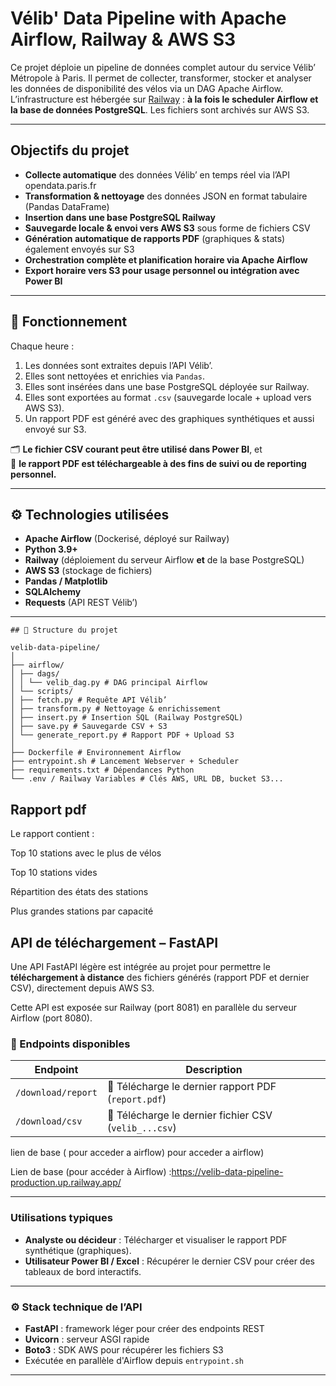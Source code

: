 #  Vélib' Data Pipeline with Apache Airflow, Railway & AWS S3

Ce projet déploie un pipeline de données complet autour du service Vélib’ Métropole à Paris. Il permet de collecter, transformer, stocker et analyser les données de disponibilité des vélos via un DAG Apache Airflow. L’infrastructure est hébergée sur [Railway](https://railway.app) : **à la fois le scheduler Airflow et la base de données PostgreSQL**. Les fichiers sont archivés sur AWS S3.

---

##  Objectifs du projet

-  **Collecte automatique** des données Vélib’ en temps réel via l’API opendata.paris.fr
-  **Transformation & nettoyage** des données JSON en format tabulaire (Pandas DataFrame)
-  **Insertion dans une base PostgreSQL Railway**
-  **Sauvegarde locale & envoi vers AWS S3** sous forme de fichiers CSV
-  **Génération automatique de rapports PDF** (graphiques & stats) également envoyés sur S3
-  **Orchestration complète et planification horaire via Apache Airflow**
-  **Export horaire vers S3 pour usage personnel ou intégration avec Power BI**

---

## 🎯 Fonctionnement

Chaque heure :
1. Les données sont extraites depuis l’API Vélib’.
2. Elles sont nettoyées et enrichies via `Pandas`.
3. Elles sont insérées dans une base PostgreSQL déployée sur Railway.
4. Elles sont exportées au format `.csv` (sauvegarde locale + upload vers AWS S3).
5. Un rapport PDF est généré avec des graphiques synthétiques et aussi envoyé sur S3.

🗂️ **Le fichier CSV courant peut être utilisé dans Power BI**, et  
📄 **le rapport PDF est téléchargeable à des fins de suivi ou de reporting personnel.**

---

## ⚙️ Technologies utilisées

- **Apache Airflow** (Dockerisé, déployé sur Railway)
- **Python 3.9+**
- **Railway** (déploiement du serveur Airflow **et** de la base PostgreSQL)
- **AWS S3** (stockage de fichiers)
- **Pandas / Matplotlib**
- **SQLAlchemy**
- **Requests** (API REST Vélib’)

---
```
## 📂 Structure du projet

velib-data-pipeline/
│
├── airflow/
│ ├── dags/
│ │ └── velib_dag.py # DAG principal Airflow
│ └── scripts/
│ ├── fetch.py # Requête API Vélib’
│ ├── transform.py # Nettoyage & enrichissement
│ ├── insert.py # Insertion SQL (Railway PostgreSQL)
│ ├── save.py # Sauvegarde CSV + S3
│ └── generate_report.py # Rapport PDF + Upload S3
│
├── Dockerfile # Environnement Airflow
├── entrypoint.sh # Lancement Webserver + Scheduler
├── requirements.txt # Dépendances Python
└── .env / Railway Variables # Clés AWS, URL DB, bucket S3...
```
## Rapport pdf
Le rapport contient :

Top 10 stations avec le plus de vélos

Top 10 stations vides

Répartition des états des stations

Plus grandes stations par capacité

##  API de téléchargement – FastAPI

Une API FastAPI légère est intégrée au projet pour permettre le **téléchargement à distance** des fichiers générés (rapport PDF et dernier CSV), directement depuis AWS S3.

Cette API est exposée sur Railway (port 8081) en parallèle du serveur Airflow (port 8080).

### 🔗 Endpoints disponibles

| Endpoint | Description |
|----------|-------------|
| `/download/report` | 📄 Télécharge le dernier rapport PDF (`report.pdf`) |
| `/download/csv`    | 📁 Télécharge le dernier fichier CSV (`velib_...csv`) |

lien de base (
pour acceder a airflow)
pour acceder a airflow)

Lien de base (pour accéder à Airflow) :https://velib-data-pipeline-production.up.railway.app/

---

###  Utilisations typiques

-  **Analyste ou décideur** : Télécharger et visualiser le rapport PDF synthétique (graphiques).
-  **Utilisateur Power BI / Excel** : Récupérer le dernier CSV pour créer des tableaux de bord interactifs.

---

### ⚙ Stack technique de l’API

- **FastAPI** : framework léger pour créer des endpoints REST
- **Uvicorn** : serveur ASGI rapide
- **Boto3** : SDK AWS pour récupérer les fichiers S3
- Exécutée en parallèle d'Airflow depuis `entrypoint.sh`

---
